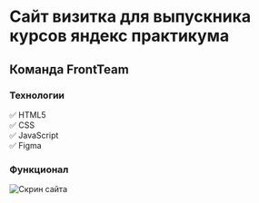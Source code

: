 # Сайт визитка для выпускника курсов яндекс практикума

## Команда FrontTeam

### Технологии

:white_check_mark: HTML5  
:white_check_mark: CSS  
:white_check_mark: JavaScript  
:white_check_mark: Figma

### Функционал

![Скрин сайта](https://i.ibb.co/7zW2t0k/readme.png)
